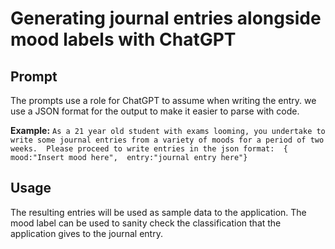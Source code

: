 # Generating journal entries alongside mood labels with ChatGPT
## Prompt
The prompts use a role for ChatGPT to assume when writing the entry. we use a JSON format for the output to make it easier
to parse with code.

**Example:**
`As a 21 year old student with exams looming, you undertake to write some journal entries from a variety of moods for a period of two weeks. 
Please proceed to write entries in the json format:  { mood:"Insert mood here",  entry:"journal entry here"}`

## Usage
The resulting entries will be used as sample data to the application. The mood label can be used to sanity check the classification that the application gives to the journal entry.